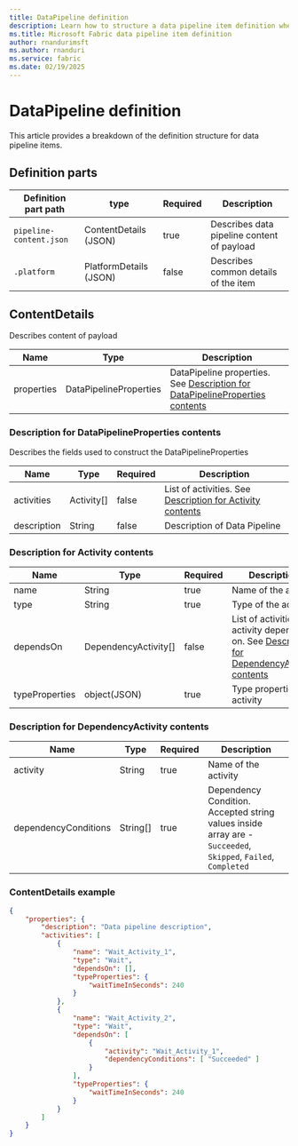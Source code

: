 ```yaml
---
title: DataPipeline definition
description: Learn how to structure a data pipeline item definition when using the Microsoft Fabric REST API.
ms.title: Microsoft Fabric data pipeline item definition
author: rnandurimsft
ms.author: rnanduri
ms.service: fabric
ms.date: 02/19/2025
---
```


# DataPipeline definition

This article provides a breakdown of the definition structure for data pipeline items.

## Definition parts

| Definition part path | type | Required | Description |
|--|--|--|--|
| `pipeline-content.json` | ContentDetails (JSON) | true | Describes data pipeline content of payload |
| `.platform` | PlatformDetails (JSON) | false | Describes common details of the item |

## ContentDetails

Describes content of payload

| Name                  | Type            | Description                         |
|-----------------------|-----------------|-------------------------------------|
| properties            | DataPipelineProperties            | DataPipeline properties. See [Description for DataPipelineProperties contents](#description-for-datapipelineproperties-contents)|

### Description for DataPipelineProperties contents

Describes the fields used to construct the DataPipelineProperties

| Name                  | Type            | Required        | Description       |
|-----------------------|-----------------|-----------------|-------------------|
| activities            | Activity[]      | false           | List of activities. See [Description for Activity contents](#description-for-activity-contents) |
| description           | String          | false           | Description of Data Pipeline |

### Description for Activity contents

| Name                  | Type            | Required        | Description       |
|-----------------------|-----------------|-----------------|-------------------|
| name                  | String          | true            | Name of the activity    |
| type                  | String          | true            | Type of the activity    |
| dependsOn             | DependencyActivity[]           | false           | List of activities the activity depends on. See [Description for DependencyActivity contents](#description-for-dependencyactivity-contents) |
| typeProperties        | object(JSON)    | true            | Type properties of activity    |

### Description for DependencyActivity contents

| Name                  | Type            | Required        | Description       |
|-----------------------|-----------------|-----------------|-------------------|
| activity              | String          | true            | Name of the activity    |
| dependencyConditions  | String[]        | true            | Dependency Condition. Accepted string values inside array are - `Succeeded`, `Skipped`, `Failed`, `Completed`    |

### ContentDetails example

```json
{
    "properties": { 
        "description": "Data pipeline description", 
        "activities": [ 
            { 
                "name": "Wait_Activity_1", 
                "type": "Wait", 
                "dependsOn": [], 
                "typeProperties": { 
                    "waitTimeInSeconds": 240 
                } 
            },
            {
                "name": "Wait_Activity_2",
                "type": "Wait",
                "dependsOn": [
                    {
                        "activity": "Wait_Activity_1",
                        "dependencyConditions": [ "Succeeded" ]
                    }
                ],
                "typeProperties": {
                    "waitTimeInSeconds": 240
                }
            }
        ]
    } 
} 
```
